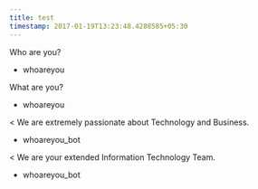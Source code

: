 ```yaml
---
title: test
timestamp: 2017-01-19T13:23:48.4288585+05:30
---
```


Who are you?
* whoareyou

What are you?
* whoareyou

< We are extremely passionate about Technology and Business.
* whoareyou_bot

< We are your extended Information Technology Team.
* whoareyou_bot
